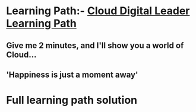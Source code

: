 # Learning Path:- [Cloud Digital Leader Learning Path](https://www.cloudskillsboost.google/paths/9) 

## Give me 2 minutes, and I'll show you a world of Cloud... 

## 'Happiness is just a moment away' 

# Full learning path solution
